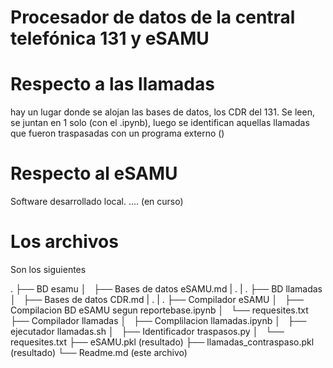 Procesador de datos de la central telefónica 131 y eSAMU
=======================


# Respecto a las llamadas
hay un lugar donde se alojan las bases de datos, los CDR del 131. 
Se leen, se juntan en 1 solo (con el .ipynb), luego se identifican aquellas llamadas que fueron traspasadas con un programa externo ()

# Respecto al eSAMU
Software desarrollado local.
.... (en curso)

# Los archivos
Son los siguientes

.
├── BD esamu
│   ├── Bases de datos eSAMU.md
|   .
|   .
├── BD llamadas
│   ├── Bases de datos CDR.md
|   .
|   .
├── Compilador eSAMU
│   ├── Compilacion BD eSAMU segun reportebase.ipynb
│   └── requesites.txt
├── Compilador llamadas
│   ├── Complilacion llamadas.ipynb
│   ├── ejecutador llamadas.sh
│   ├── Identificador traspasos.py
│   └── requesites.txt
├── eSAMU.pkl                 (resultado)
├── llamadas_contraspaso.pkl  (resultado)
└── Readme.md                 (este archivo)
